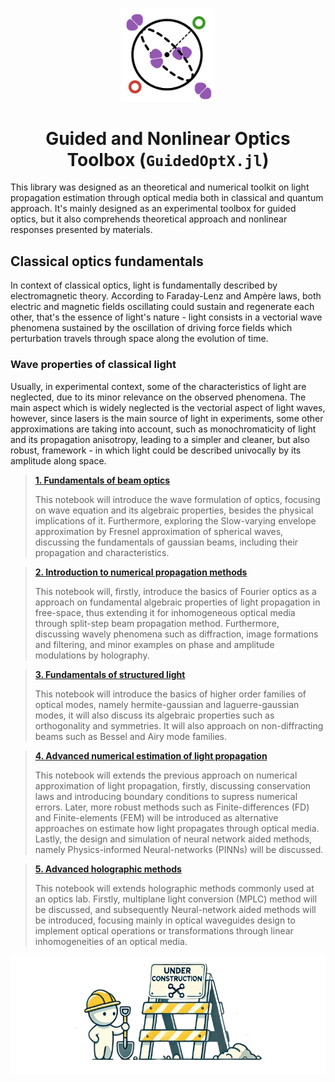 <div align="center">

[
    <img src="../GuidedOptX-logo.jpeg" width="150">
](#---)

#   Guided and Nonlinear Optics Toolbox (`GuidedOptX.jl`)

</div>

This library was designed as an theoretical and numerical toolkit on light propagation estimation through optical media both in classical and quantum approach. It's mainly designed as an experimental toolbox for guided optics, but it also comprehends theoretical approach and nonlinear responses presented by materials.

##  Classical optics fundamentals

In context of classical optics, light is fundamentally described by electromagnetic theory. According to Faraday-Lenz and Ampère laws, both electric and magnetic fields oscillating could sustain and regenerate each other, that's the essence of light's nature - light consists in a vectorial wave phenomena sustained by the oscillation of driving force fields which perturbation travels through space along the evolution of time.

### Wave properties of classical light

Usually, in experimental context, some of the characteristics of light are neglected, due to its minor relevance on the observed phenomena. The main aspect which is widely neglected is the vectorial aspect of light waves, however, since lasers is the main source of light in experiments, some other approximations are taking into account, such as monochromaticity of light and its propagation anisotropy, leading to a simpler and cleaner, but also robust, framework - in which light could be described univocally by its amplitude along space.

>   [**1. Fundamentals of beam optics**](./1.classical-optics/1.fundamentals-of-beam-optics.ipynb)
>   
>   This notebook will introduce the wave formulation of optics, focusing on wave equation and its algebraic properties, besides the physical implications of it. Furthermore, exploring the Slow-varying envelope approximation by Fresnel approximation of spherical waves, discussing the fundamentals of gaussian beams, including their propagation and characteristics.

>   [**2. Introduction to numerical propagation methods**](./1.classical-optics/2.introduction-to-numerical-propagation-methods.ipynb)
>
>   This notebook will, firstly, introduce the basics of Fourier optics as a approach on fundamental algebraic properties of light propagation in free-space, thus extending it for inhomogeneous optical media through split-step beam propagation method. Furthermore, discussing wavely phenomena such as diffraction, image formations and filtering, and minor examples on phase and amplitude modulations by holography.

>   [**3. Fundamentals of structured light**](./1.classical-optics/3.fundamentals-of-structured-light.ipynb)
>
>   This notebook will introduce the basics of higher order families of optical modes, namely hermite-gaussian and laguerre-gaussian modes, it will also discuss its algebraic properties such as orthogonality and symmetries. It will also approach on non-diffracting beams such as Bessel and Airy mode families.

>   [**4. Advanced numerical estimation of light propagation**](./1.classical-optics/4.advanced-numerical-estimation-of-light-propagation.ipynb)
>
>   This notebook will extends the previous approach on numerical approximation of light propagation, firstly, discussing conservation laws and introducing boundary conditions to supress numerical errors. Later, more robust methods such as Finite-differences (FD) and Finite-elements (FEM) will be introduced as alternative approaches on estimate how light propagates through optical media. Lastly, the design and simulation of neural network aided methods, namely Physics-informed Neural-networks (PINNs) will be discussed.

>   [**5. Advanced holographic methods**](./1.classical-optics/5.advanced-holographic-methods.ipynb)
>
>   This notebook will extends holographic methods commonly used at an optics lab. Firstly, multiplane light conversion (MPLC) method will be discussed, and subsequently Neural-network aided methods will be introduced, focusing mainly in optical waveguides design to implement optical operations or transformations through linear inhomogeneities of an optical media.

<!--
### Vectorial properties of classical light

### Fundamentals of nonlinear responses of materials

##  Quantum optics fundamentals

### Quantum states of light
-->

<div align = "center">

[![under construction](https://github.com/carlos-antunis-physics/carlos-antunis-physics/blob/main/assets/under-construction.png?raw=true)](#)


</div>

